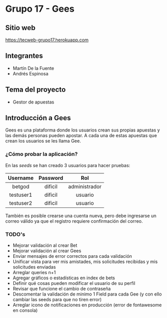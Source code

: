 # Grupo 17 - Gees

## Sitio web
https://tecweb-grupo17.herokuapp.com

## Integrantes
- Martín De la Fuente
- Andrés Espinosa

## Tema del proyecto
- Gestor de apuestas

## Introducción a Gees
Gees es una plataforma donde los usuarios crean sus propias apuestas y
las demás personas pueden apostar. A cada una de estas apuestas que crean
los usuarios se les llama Gee.

### ¿Cómo probar la aplicación?
En las _seeds_ se han creado 3 usuarios para hacer pruebas:

| Username | Password | Rol    |
| :------: | :------: | :----: |
| betgod   | dificil       | administrador   |
| testuser1   | dificil     | usuario |
| testuser2   | dificil     | usuario |

También es posible crearse una cuenta nueva, pero debe ingresarse un correo válido
ya que el registro requiere confirmación del correo.

### TODO's
- Mejorar validación al crear Bet
- Mejorar validación al crear Gees
- Enviar mensajes de error correctos para cada validación
- Unificar vista para ver mis amistades, mis solicitudes recibidas y mis solicitudes enviadas
- Arreglar queries n+1
- Agregar gráficos o estadísticas en index de bets
- Definir qué cosas pueden modificar el usuario de su perfil
- Revisar que funcione el cambio de contraseña
- Descomentar la validación de minimo 1 Field para cada Gee (y con ello cambiar las seeds para que no tiren error)
- Arreglar icono de notificaciones en producción (error de fontawesome en consola)